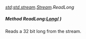 _[std](../../modules/std/std-module.md):[std.stream](../../modules/std/std-stream.md).[Stream](../../modules/std/std-stream-stream.md).ReadLong_
##### Method ReadLong:[Long](../../modules/wonkey/wonkey-types-long.md)(  )
Reads a 32 bit long from the stream.
